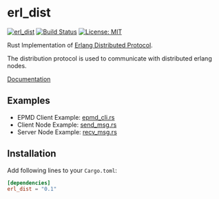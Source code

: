 erl_dist
========

[![erl_dist](http://meritbadge.herokuapp.com/erl_dist)](https://crates.io/crates/erl_dist)
[![Build Status](https://travis-ci.org/sile/erl_dist.svg?branch=master)](https://travis-ci.org/sile/erl_dist)
[![License: MIT](https://img.shields.io/badge/license-MIT-blue.svg)](LICENSE)

Rust Implementation of [Erlang Distributed Protocol](http://erlang.org/doc/apps/erts/erl_dist_protocol.html).

The distribution protocol is used to communicate with distributed erlang nodes.

[Documentation](https://docs.rs/erl_dist)

Examples
--------

- EPMD Client Example: [epmd_cli.rs](examples/epmd_cli.rs)
- Client Node Example: [send_msg.rs](examples/send_msg.rs)
- Server Node Example: [recv_msg.rs](examples/recv_msg.rs)

Installation
------------

Add following lines to your `Cargo.toml`:

```toml
[dependencies]
erl_dist = "0.1"
```
